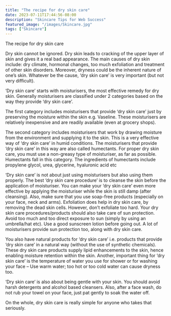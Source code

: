 ```yaml
---
title: "The recipe for dry skin care"
date: 2023-07-11T17:44:56-08:00
description: "Skincare Tips for Web Success"
featured_image: "/images/Skincare.jpg"
tags: ["Skincare"]
---
```


The recipe for dry skin care

Dry skin cannot be ignored. Dry skin leads to cracking of the upper layer of skin and gives it a real bad appearance. The main causes of dry skin include: dry climate, hormonal changes, too much exfoliation and treatment of other skin disorders. Moreover, dryness could be the inherent nature of one’s skin. Whatever be the cause, ‘dry skin care’ is very important (but not very difficult). 

‘Dry skin care’ starts with moisturisers, the most effective remedy for dry skin. Generally moisturisers are classified under 2 categories based on the way they provide ‘dry skin care’. 

The first category includes moisturisers that provide ‘dry skin care’ just by preserving the moisture within the skin e.g. Vaseline. These moisturisers are relatively inexpensive and are readily available (even at grocery shops). 

The second category includes moisturisers that work by drawing moisture from the environment and supplying it to the skin. This is a very effective way of ‘dry skin care’ in humid conditions. The moisturisers that provide ‘dry skin care’ in this way are also called humectants. For proper dry skin care, you must use a non-greasy type of moisturiser, as far as possible. Humectants fall in this category. The ingredients of humectants include propylene glycol, urea, glycerine, hyaluronic acid etc

‘Dry skin care’ is not about just using moisturisers but also using them properly. The best ‘dry skin care procedure’ is to cleanse the skin before the application of moisturiser. You can make your ‘dry skin care’ even more effective by applying the moisturiser while the skin is still damp (after cleansing). Also, make sure that you use soap-free products (especially on your face, neck and arms). Exfoliation does help in dry skin care, by removing the dead skin cells. However, don’t exfoliate too hard. Your dry skin care procedures/products should also take care of sun protection. Avoid too much and too direct exposure to sun (simply by using an umbrella/hat etc). Use a good sunscreen lotion before going out. A lot of moisturisers provide sun protection too, along with dry skin care. 

You also have natural products for ‘dry skin care’ i.e. products that provide ‘dry skin care’ in a natural way (without the use of synthetic chemicals). These dry skin care products supply lipid enhancements to the skin, hence enabling moisture retention within the skin. Another, important thing for ‘dry skin care’ is the temperature of water you use for shower or for washing your face – Use warm water; too hot or too cold water can cause dryness too.

‘Dry skin care’ is also about being gentle with your skin. You should avoid harsh detergents and alcohol based cleansers. Also, after a face wash, do not rub your towel on your face, just pat gently to soak the water off. 

On the whole, dry skin care is really simple for anyone who takes that seriously.


